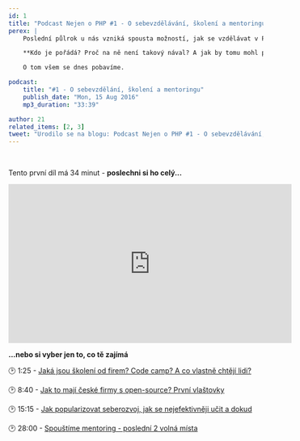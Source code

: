 ```yaml
---
id: 1
title: "Podcast Nejen o PHP #1 - O sebevzdělávání, školení a mentoringu"
perex: |
    Poslední půlrok u nás vzniká spousta možností, jak se vzdělávat v PHP. A zadarmo.

    **Kdo je pořádá? Proč na ně není takový nával? A jak by tomu mohl pomoc mentoring?**

    O tom všem se dnes pobavíme.

podcast:
    title: "#1 - O sebevzdělání, školení a mentoringu"
    publish_date: "Mon, 15 Aug 2016"
    mp3_duration: "33:39"

author: 21
related_items: [2, 3]
tweet: "Urodilo se na blogu: Podcast Nejen o PHP #1 - O sebevzdělávání, školení a mentoringu #retro"
---
```


<br>

Tento první díl má 34 minut - **poslechni si ho celý...**

<iframe width="560" height="315" src="https://www.youtube.com/embed/1BjVVGmSdCw" frameborder="0" allowfullscreen name="video"></iframe>

<br>

**...nebo si vyber jen to, co tě zajímá**

🕑 1:25 - <a href="https://www.youtube.com/embed/1BjVVGmSdCw?&start=75&autoplay=true" target="video">
    <em class="fa fa-fw fa-play"></em>
    Jaká jsou školení od firem? Code camp? A co vlastně chtějí lidi?
</a>

🕑 8:40 - <a href="https://www.youtube.com/embed/1BjVVGmSdCw?&start=520&autoplay=true" target="video">
    <em class="fa fa-fw fa-play"></em>
    Jak to mají české firmy s open-source? První vlaštovky
</a>

🕑 15:15 - <a href="https://www.youtube.com/embed/1BjVVGmSdCw?&start=915&autoplay=true" target="video">
    <em class="fa fa-fw fa-play"></em>
    Jak popularizovat seberozvoj, jak se nejefektivněji učit a dokud
</a>

🕑 28:00 - <a href="https://www.youtube.com/embed/1BjVVGmSdCw?&start=1680&autoplay=true" target="video">
    <em class="fa fa-fw fa-play"></em>
    Spouštíme mentoring - poslední 2 volná místa
</a>

